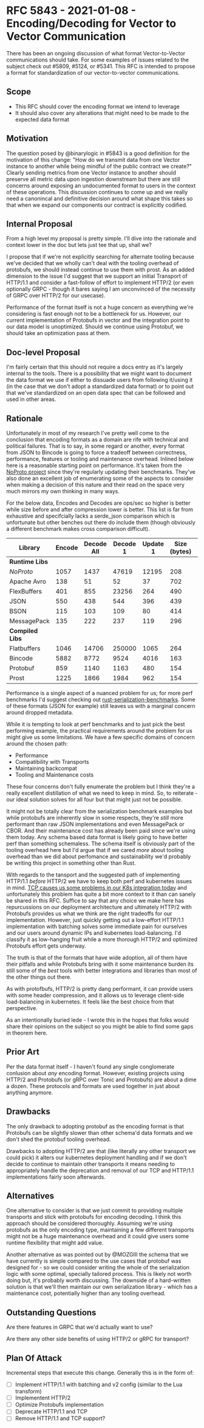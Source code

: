 # RFC 5843 - 2021-01-08 - Encoding/Decoding for Vector to Vector Communication

There has been an ongoing discussion of what format Vector-to-Vector communications should take. For some examples of issues related to the subject check out #5809, #5124, or #5341. This RFC is intended to propose a format for standardization of our vector-to-vector communications.

## Scope

- This RFC should cover the encoding format we intend to leverage
- It should also cover any alterations that might need to be made to the expected data format

## Motivation

The question posed by @binarylogic in #5843 is a good definition for the motivation of this change: "How do we transmit data from one Vector instance to another while being mindful of the public contract we create?" Clearly sending metrics from one Vector instance to another should preserve all metric data upon ingestion downstream but there are still concerns around exposing an undocumented format to users in the context of these operations. This discussion continues to come up and we really need a canonincal and definitive decision around what shape this takes so that when we expand our components our contract is explicitly codified.

## Internal Proposal

From a high level my proposal is pretty simple. I'll dive into the rationale and context lower in the doc but lets just tee that up, shall we?

I propose that if we're not explicitly searching for alternate tooling because we've decided that we wholly can't deal with the tooling overhead of protobufs, we should instead continue to use them with prost. As an added dimension to the issue I'd suggest that we support an initial Transport of HTTP/1.1 and consider a fast-follow of effort to implement HTTP/2 (or even optionally GRPC - though it bares saying I am unconvinced of the necessity of GRPC over HTTP/2 for our usecase).

Performance of the format itself is not a huge concern as everything we're considering is fast enough not to be a bottleneck for us. However, our current implementation of Protobufs in vector and the integration point to our data model is unoptimized. Should we continue using Protobuf, we should take an optimization pass at them.

## Doc-level Proposal

I'm fairly certain that this should not require a docs entry as it's largely internal to the tools. There is a possibility that we might want to document the data format we use if either to dissuade users from following it/using it (in the case that we don't adopt a standardized data format) or to point out that we've standardized on an open data spec that can be followed and used in other areas.

## Rationale

Unfortunately in most of my research I've pretty well come to the conclusion that encoding formats as a domain are rife with technical and political failures. That is to say, in some regard or another, every format from JSON to Bincode is going to force a tradeoff between correctness, performance, features or tooling and maintenance overhead. Inlined below here is a reasonable starting point on performance. It's taken from the [NoProto project](https://github.com/only-cliches/NoProto) since they're regularly updating their benchmarks. They've also done an excellent job of enumerating some of the aspects to consider when making a decision of this nature and their read on the space very much mirrors my own thinking in many ways.

For the below data, Encodes and Decodes are ops/sec so higher is better while size before and after compression lower is better. This list is far from exhaustive and specifcially lacks a serde_json comparison which is unfortunate but other benches out there do include them (though obviously a different benchmark makes cross comparison difficult).

| Library           | Encode | Decode All | Decode 1 | Update 1 | Size (bytes) | Size (Zlib) |
| ----------------- | ------ | ---------- | -------- | -------- | ------------ | ----------- |
| **Runtime Libs**  |        |            |          |          |              |             |
| _NoProto_         | 1057   | 1437       | 47619    | 12195    | 208          | 166         |
| Apache Avro       | 138    | 51         | 52       | 37       | 702          | 336         |
| FlexBuffers       | 401    | 855        | 23256    | 264      | 490          | 309         |
| JSON              | 550    | 438        | 544      | 396      | 439          | 184         |
| BSON              | 115    | 103        | 109      | 80       | 414          | 216         |
| MessagePack       | 135    | 222        | 237      | 119      | 296          | 187         |
| **Compiled Libs** |        |            |          |          |              |             |
| Flatbuffers       | 1046   | 14706      | 250000   | 1065     | 264          | 181         |
| Bincode           | 5882   | 8772       | 9524     | 4016     | 163          | 129         |
| Protobuf          | 859    | 1140       | 1163     | 480      | 154          | 141         |
| Prost             | 1225   | 1866       | 1984     | 962      | 154          | 142         |

Performance is a single aspect of a nuanced problem for us; for more perf benchmarks I'd suggest checking out [rust-serialization-benchmarks](https://github.com/erickt/rust-serialization-benchmarks). Some of these formats (JSON for example) still leaves us with a marginal concern around dropped metadata.

While it is tempting to look at perf benchmarks and to just pick the best performing example, the practical requirements around the problem for us might give us some limitations. We have a few specific domains of concern around the chosen path:

- Performance
- Compatibility with Transports
- Maintaining backcompat
- Tooling and Maintenance costs

These four concerns don't fully enumerate the problem but I think they're a really excellent distillation of what we need to keep in mind. So, to reiterate - our ideal solution solves for all four but that might just not be possible.

It might not be totally clear from the serialization benchmark examples but while protobufs are inherently slow in some respects, they're _still_ more performant than raw JSON implementations and even MessagePack or CBOR. And their maintenance cost has already been paid since we're using them today. Any schema based data format is likely going to have better perf than something schemaless. The schema itself is obviously part of the tooling overhead here but I'd argue that if we cared _more_ about tooling overhead than we did about perfomance and sustainability we'd probably be writing this project in something other than Rust.

With regards to the tansport and the suggested path of implementing HTTP/1.1 _before_ HTTP/2 we have to keep both perf and kubernetes issues in mind. [TCP causes us some problems in our K8s integration today](https://github.com/timberio/vector/issues/2070) and unfortunately this problem has quite a bit more context to it than can sanely be shared in this RFC. Suffice to say that any choice we make here has repurcussions on our deployment architecture and ultimately HTTP/2 with Protobufs provides us what we think are the right tradeoffs for our implementation. However, just quickly getting out a low-effort HTTP/1.1 implementation with batching solves some immediate pain for ourselves and our users around dynamic IPs and kubernetes load-balancing. I'd classify it as low-hanging fruit while a more thorough HTTP/2 and optimized Protobufs effort gets underway.

The truth is that of the formats that have wide adoption, all of them have their pitfalls and while Protobufs bring with it some maintenance burden its still some of the _best_ tools with better integrations and libraries than most of the other things out there.

As with protofbufs, HTTP/2 is pretty dang performant, it can provide users with some header compression, and it allows us to leverage client-side load-balancing in kubernetes. It feels like the best choice from that perspective.

As an intentionally buried lede - I wrote this in the hopes that folks would share their opinions on the subject so you might be able to find some gaps in theorem here.

## Prior Art

Per the data format itself - I haven't found any single conglomerate conlusion about _any_ encoding format. However, existing projects using HTTP/2 and Protobufs (or gRPC over Tonic and Protobufs) are about a dime a dozen. These protocols and formats are used together in just about anything anymore.

## Drawbacks

The only drawback to adopting protobuf as the encoding format is that Protobufs can be slightly slower than other schema'd data formats and we don't shed the protobuf tooling overhead.

Drawbacks to adopting HTTP/2 are that (like literally any other transport we could pick) it alters our kubernetes deployment handling and if we don't decide to continue to maintain other transports it means needing to appropriately handle the deprecation and removal of our TCP and HTTP/1.1 implementations fairly soon afterwards.

## Alternatives

One alternative to consider is that we just commit to providing multiple transports and stick with protobufs for encoding decoding. I think this approach should be considered thoroughly. Assuming we're using protobufs as the only encoding type, maintaining a few different transports might not be a huge maintenance overhead and it could give users some runtime flexibility that might add value.

Another alternative as was pointed out by @MOZGIII the schema that we have currently is simple compared to the use cases that protobuf was designed for - so we could consider writing the whole of the serialization logic with some optimal, specially tailored process. This is likely not worth doing but, it's probably worth discussing. The downside of a hard-written solution is that we'll then maintain our own serialization library - which has a maintenance cost, potentially higher than any tooling overhead.

## Outstanding Questions

Are there features in GRPC that we'd actually want to use?

Are there any other side benefits of using HTTP/2 or gRPC for transport?

## Plan Of Attack

Incremental steps that execute this change. Generally this is in the form of:

- [ ] Implement HTTP/1.1 with batching and v2 config (similar to the Lua transform)
- [ ] Implementent HTTP/2
- [ ] Optimize Protobufs implementation
- [ ] Deprecate HTTP/1.1 and TCP
- [ ] Remove HTTP/1.1 and TCP support?
